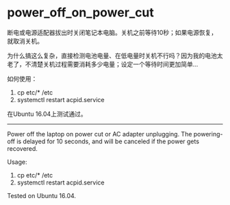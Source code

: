 # power_off_on_power_cut
断电或电源适配器拔出时关闭笔记本电脑。关机之前等待10秒；如果电源恢复，就取消关机。

为什么搞这么复杂，直接检测电池电量、在低电量时关机不行吗？因为我的电池太老了，不清楚关机过程需要消耗多少电量；设定一个等待时间更加简单...

如何使用：
1. cp etc/* /etc
2. systemctl restart acpid.service

在Ubuntu 16.04上测试通过。

---
Power off the laptop on power cut or AC adapter unplugging. The powering-off is delayed for 10 seconds, and will be canceled if the power gets recovered.

Usage:
1. cp etc/* /etc
2. systemctl restart acpid.service

Tested on Ubuntu 16.04.
